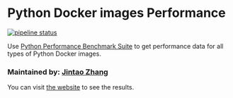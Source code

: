 # Python Docker images Performance

[![pipeline status](https://gitlab.com/taobeier/docker-python-perf/badges/master/pipeline.svg)](https://gitlab.com/taobeier/docker-python-perf/commits/master)

Use [Python Performance Benchmark Suite](https://github.com/python/performance) to get performance data for all types of Python Docker images.


### Maintained by: [Jintao Zhang](https://github.com/tao12345666333)

You can visit [the website](http://moelove.info/docker-python-perf/) to see the results.
